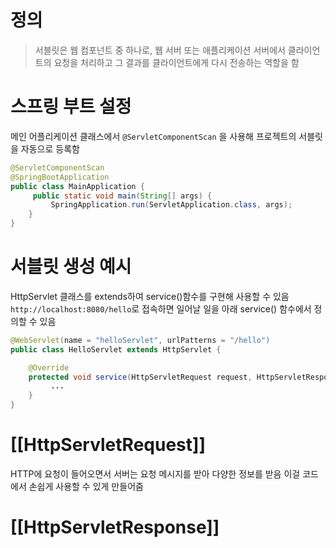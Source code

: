 # 정의

> 서블릿은 웹 컴포넌트 중 하나로, 웹 서버 또는 애플리케이션 서버에서 클라이언트의 요청을 처리하고 그 결과를 클라이언트에게 다시 전송하는 역할을 함

# 스프링 부트 설정

메인 어플리케이션 클래스에서 `@ServletComponentScan` 을 사용해 프로젝트의 서블릿을 자동으로 등록함
```java
@ServletComponentScan
@SpringBootApplication
public class MainApplication {
     public static void main(String[] args) {
         SpringApplication.run(ServletApplication.class, args);
    }
}
```

# 서블릿 생성 예시

HttpServlet 클래스를 extends하여 service()함수를 구현해 사용할 수 있음
`http://localhost:8080/hello`로 접속하면 일어날 일을 아래 service() 함수에서 정의할 수 있음
```java
@WebServlet(name = "helloServlet", urlPatterns = "/hello")
public class HelloServlet extends HttpServlet {

	@Override
    protected void service(HttpServletRequest request, HttpServletResponse response) throws ServletException, IOException {
         ...
    }
}
```

# [[HttpServletRequest]]
HTTP에 요청이 들어오면서 서버는 요청 메시지를 받아 다양한 정보를 받음
이걸 코드에서 손쉽게 사용할 수 있게 만들어줌

# [[HttpServletResponse]]
